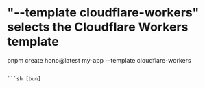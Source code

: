 # "--template cloudflare-workers" selects the Cloudflare Workers template

pnpm create hono@latest my-app --template cloudflare-workers

````

```sh [bun]
````
